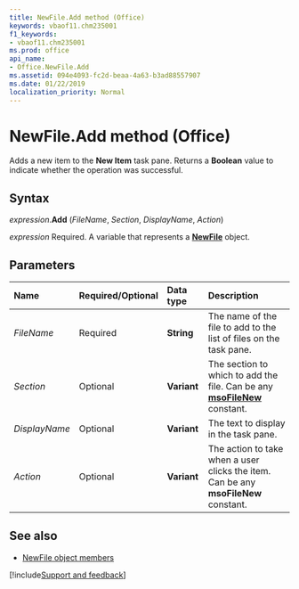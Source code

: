 ```yaml
---
title: NewFile.Add method (Office)
keywords: vbaof11.chm235001
f1_keywords:
- vbaof11.chm235001
ms.prod: office
api_name:
- Office.NewFile.Add
ms.assetid: 094e4093-fc2d-beaa-4a63-b3ad88557907
ms.date: 01/22/2019
localization_priority: Normal
---
```



# NewFile.Add method (Office)

Adds a new item to the **New Item** task pane. Returns a **Boolean** value to indicate whether the operation was successful.


## Syntax

_expression_.**Add** (_FileName_, _Section_, _DisplayName_, _Action_)

_expression_ Required. A variable that represents a **[NewFile](Office.NewFile.md)** object.


## Parameters

|Name|Required/Optional|Data type|Description|
|:-----|:-----|:-----|:-----|
| _FileName_|Required|**String**|The name of the file to add to the list of files on the task pane.|
| _Section_|Optional|**Variant**|The section to which to add the file. Can be any **[msoFileNew](office.msofilenewsection.md)** constant.|
| _DisplayName_|Optional|**Variant**|The text to display in the task pane.|
| _Action_|Optional|**Variant**|The action to take when a user clicks the item. Can be any **msoFileNew** constant.|

## See also

- [NewFile object members](overview/library-reference/newfile-members-office.md)




[!include[Support and feedback](~/includes/feedback-boilerplate.md)]